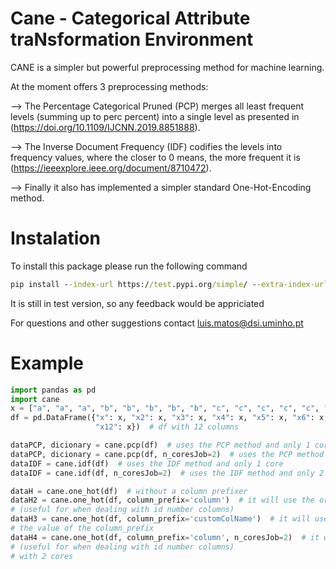 # Cane - Categorical Attribute traNsformation Environment 
CANE is a simpler but powerful preprocessing method for machine learning. 


At the moment offers 3 preprocessing methods:

--> The Percentage Categorical Pruned (PCP) merges all least frequent levels (summing up to perc percent) into a single level as presented in (https://doi.org/10.1109/IJCNN.2019.8851888).

--> The Inverse Document Frequency (IDF) codifies the levels into frequency values, where the closer to 0 means, the more frequent it is (https://ieeexplore.ieee.org/document/8710472). 

--> Finally it also has implemented a simpler standard One-Hot-Encoding method.




# Instalation

To install this package please run the following command

``` cmd
pip install --index-url https://test.pypi.org/simple/ --extra-index-url https://pypi.org/simple cane 

```
It is still in test version, so any feedback would be appriciated


For questions and other suggestions contact luis.matos@dsi.uminho.pt
# Example
``` python
import pandas as pd
import cane
x = ["a", "a", "a", "b", "b", "b", "b", "b", "c", "c", "c", "c", "c", "c", "c", "d"] * 10000  # replicates the list
df = pd.DataFrame({"x": x, "x2": x, "x3": x, "x4": x, "x5": x, "x6": x, "x7": x, "x8": x, "x9": x, "x10": x, "x11": x,
                   "x12": x})  # df with 12 columns

dataPCP, dicionary = cane.pcp(df)  # uses the PCP method and only 1 core
dataPCP, dicionary = cane.pcp(df, n_coresJob=2)  # uses the PCP method and only 2 cores
dataIDF = cane.idf(df)  # uses the IDF method and only 1 core
dataIDF = cane.idf(df, n_coresJob=2)  # uses the IDF method and only 2 core

dataH = cane.one_hot(df)  # without a column prefixer
dataH2 = cane.one_hot(df, column_prefix='column')  # it will use the original column name prefix
# (useful for when dealing with id number columns)
dataH3 = cane.one_hot(df, column_prefix='customColName')  # it will use a custom prefix defined by
# the value of the column_prefix
dataH4 = cane.one_hot(df, column_prefix='column', n_coresJob=2)  # it will use the original column name prefix
# (useful for when dealing with id number columns)
# with 2 cores
```
